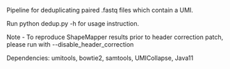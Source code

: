 Pipeline for deduplicating paired .fastq files which contain a UMI.

Run python dedup.py -h for usage instruction.

Note - To reproduce ShapeMapper results prior to header correction patch, please run with --disable_header_correction

Dependencies:
umitools, bowtie2, samtools, UMICollapse, Java11
